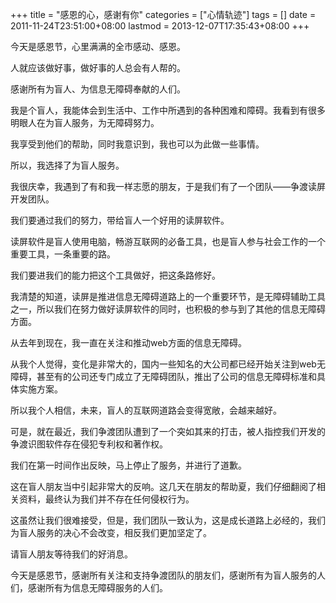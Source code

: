 +++
title = "感恩的心，感谢有你"
categories = ["心情轨迹"]
tags = []
date = 2011-11-24T23:51:00+08:00
lastmod = 2013-12-07T17:35:43+08:00
+++



今天是感恩节，心里满满的全市感动、感恩。

人就应该做好事，做好事的人总会有人帮的。

感谢所有为盲人、为信息无障碍奉献的人们。





我是个盲人，我能体会到生活中、工作中所遇到的各种困难和障碍。我看到有很多明眼人在为盲人服务，为无障碍努力。

我享受到他们的帮助，同时我意识到，我也可以为此做一些事情。

所以，我选择了为盲人服务。

我很庆幸，我遇到了有和我一样志愿的朋友，于是我们有了一个团队&mdash;&mdash;争渡读屏开发团队。

我们要通过我们的努力，带给盲人一个好用的读屏软件。

读屏软件是盲人使用电脑，畅游互联网的必备工具，也是盲人参与社会工作的一个重要工具，一条重要的路。

我们要进我们的能力把这个工具做好，把这条路修好。

我清楚的知道，读屏是推进信息无障碍道路上的一个重要环节，是无障碍辅助工具之一，所以我们在努力做好读屏软件的同时，也积极的参与到了其他的信息无障碍方面。

从去年到现在，我一直在关注和推动web方面的信息无障碍。

从我个人觉得，变化是非常大的，国内一些知名的大公司都已经开始关注到web无障碍，甚至有的公司还专门成立了无障碍团队，推出了公司的信息无障碍标准和具体实施方案。

所以我个人相信，未来，盲人的互联网道路会变得宽敞，会越来越好。

可是，就在最近，我们争渡团队遭到了一个突如其来的打击，被人指控我们开发的争渡识图软件存在侵犯专利权和著作权。

我们在第一时间作出反映，马上停止了服务，并进行了道歉。

这在盲人朋友当中引起非常大的反响。这几天在朋友的帮助夏，我们仔细翻阅了相关资料，最终认为我们并不存在任何侵权行为。

这虽然让我们很难接受，但是，我们团队一致认为，这是成长道路上必经的，我们为盲人服务的决心不会改变，相反我们更加坚定了。

请盲人朋友等待我们的好消息。

今天是感恩节，感谢所有关注和支持争渡团队的朋友们，感谢所有为盲人服务的人们，感谢所有为信息无障碍服务的人们。

